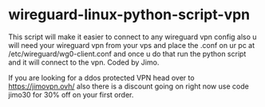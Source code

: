 # wireguard-linux-python-script-vpn
This script will make it easier to connect to any wireguard vpn config also u will need your wireguard vpn from your vps and place the .conf on ur pc at /etc/wireguard/wg0-client.conf
and once u do that run the python script and it will connect to the vpn.
Coded by Jimo.


If you are looking for a ddos protected VPN head over to https://jimovpn.ovh/ also there is a discount going on right now use code jimo30 for 30% off on your first order.
